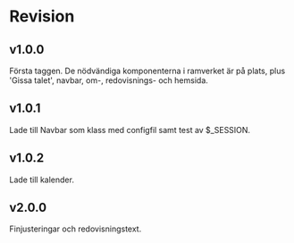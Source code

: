 Revision
==========

v1.0.0
---------
Första taggen. De nödvändiga komponenterna i ramverket är på plats, plus 'Gissa talet', navbar, om-, redovisnings- och hemsida.

v1.0.1
---------
Lade till Navbar som klass med configfil samt test av $_SESSION.

v1.0.2
---------
Lade till kalender.

v2.0.0
--------
Finjusteringar och redovisningstext.
